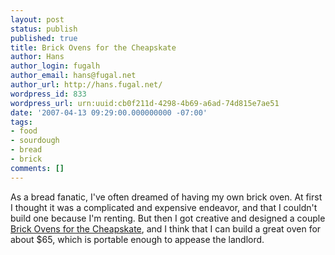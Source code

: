 ```yaml
---
layout: post
status: publish
published: true
title: Brick Ovens for the Cheapskate
author: Hans
author_login: fugalh
author_email: hans@fugal.net
author_url: http://hans.fugal.net/
wordpress_id: 833
wordpress_url: urn:uuid:cb0f211d-4298-4b69-a6ad-74d815e7ae51
date: '2007-04-13 09:29:00.000000000 -07:00'
tags:
- food
- sourdough
- bread
- brick
comments: []
---
```

<p>As a bread fanatic, I've often dreamed of having my own brick oven. At first I thought it was a complicated and expensive endeavor, and that I couldn't build one because I'm renting. But then I got creative and designed a couple <a href="http://hans.fugal.net/brick/">Brick Ovens for the Cheapskate</a>, and I think that I can build a great oven for about $65, which is portable enough to appease the landlord. </p>
